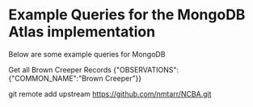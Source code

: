 # Example Queries for the MongoDB Atlas implementation


Below are some example queries for MongoDB

Get all Brown Creeper Records
{"OBSERVATIONS":{"COMMON_NAME":"Brown Creeper"}}


git remote add upstream https://github.com/nmtarr/NCBA.git
